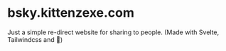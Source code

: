 # bsky.kittenzexe.com

Just a simple re-direct website for sharing to people. (Made with Svelte, Tailwindcss and 💜)
